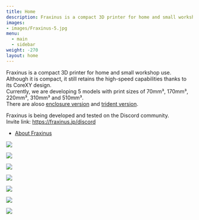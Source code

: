 ```yaml
---
title: Home
description: Fraxinus is a compact 3D printer for home and small workshop use.  
images:
- images/Fraxinus-5.jpg
menu:
  - main
  - sidebar
weight: -270
layout: home
---
```


Fraxinus is a compact 3D printer for home and small workshop use.  
Although it is compact, it still retains the high-speed capabilities thanks to its CoreXY design.  
Currently, we are developing 5 models with print sizes of 70mm³, 170mm³, 220mm³, 310mm³ and 510mm³.  
There are aloso [enclosure version](/en/docs/enclosure/) and [trident version](/en/docs/trident/).

Fraxinus is being developed and tested on the Discord community.  
Invite link: https://fraxinus.jp/discord

* [About Fraxinus](/en/about)

![](/images/Fraxinus00w3-1.jpg)

![](/images/Fraxinus0w-rev2.jpg)

![](/images/Fraxinus1k.jpg)

![](/images/Fraxinus3e.jpg)

![](/images/Fraxinus5ts.jpg)

![](/images/Fraxinus-2.jpg)

![](/images/Fraxinus-3.jpg)
